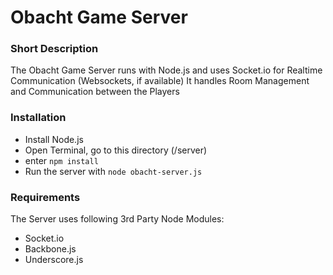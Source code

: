 Obacht Game Server
==================

### Short Description
The Obacht Game Server runs with Node.js and uses Socket.io for Realtime Communication (Websockets, if available)
It handles Room Management and Communication between the Players

### Installation
* Install Node.js
* Open Terminal, go to this directory (/server)
* enter ```npm install```
* Run the server with  ```node obacht-server.js```

### Requirements
The Server uses following 3rd Party Node Modules:
* Socket.io
* Backbone.js
* Underscore.js
